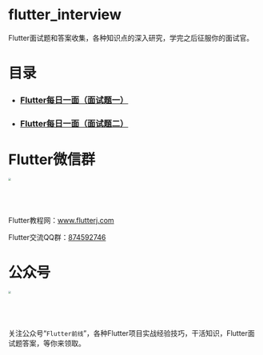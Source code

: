 # flutter_interview
Flutter面试题和答案收集，各种知识点的深入研究，学完之后征服你的面试官。

# 目录
* ### [Flutter每日一面（面试题一）](https://github.com/ahyangnb/flutter_interview/issues/1)
* ### [Flutter每日一面（面试题二）](https://github.com/ahyangnb/flutter_interview/issues/2)



# Flutter微信群

<img src="http://www.flutterj.com/content/uploadfile/201903/64821551854137.png" height="200" width="200" style="zoom:30%;" />

Flutter教程网：www.flutterj.com

Flutter交流QQ群：[874592746](https://jq.qq.com/?_wv=1027&k=5coTYqE)

# 公众号
<img src="http://www.flutterj.com/public.jpg" height="200" width="200" style="zoom:30%;" />

关注公众号“`Flutter前线`”，各种Flutter项目实战经验技巧，干活知识，Flutter面试题答案，等你来领取。
